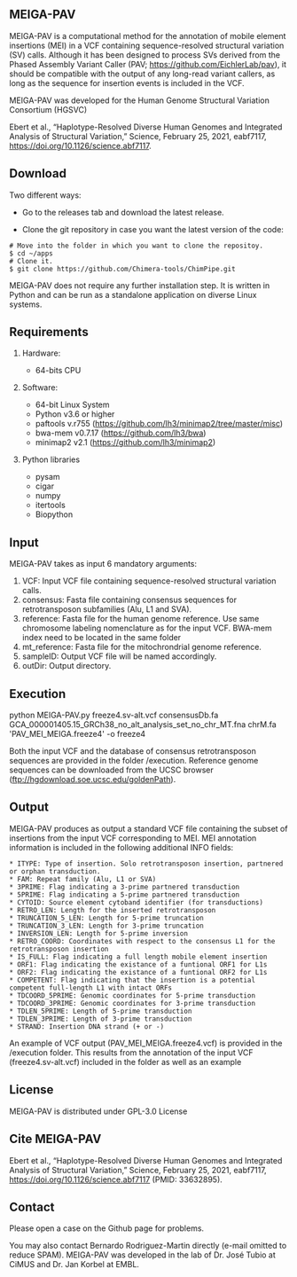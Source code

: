 ## MEIGA-PAV
MEIGA-PAV is a computational method for the annotation of mobile element insertions (MEI) in a VCF containing sequence-resolved structural variation (SV) calls. Although it has been designed to process SVs derived from the Phased Assembly Variant Caller (PAV; https://github.com/EichlerLab/pav), it should be compatible with the output of any long-read variant callers, as long as the sequence for insertion events is included in the VCF. 

MEIGA-PAV was developed for the Human Genome Structural Variation Consortium (HGSVC)

Ebert et al., “Haplotype-Resolved Diverse Human Genomes and Integrated Analysis of Structural Variation,” Science, February 25, 2021, eabf7117, https://doi.org/10.1126/science.abf7117.

## Download 
Two different ways:

* Go to the releases tab and download the latest release. 

* Clone the git repository in case you want the latest version of the code:

```
# Move into the folder in which you want to clone the repositoy.
$ cd ~/apps
# Clone it.
$ git clone https://github.com/Chimera-tools/ChimPipe.git
```

MEIGA-PAV does not require any further installation step. It is written in Python and can be run as a standalone application on diverse Linux systems. 

## Requirements
1. Hardware:

    * 64-bits CPU

2. Software:

    * 64-bit Linux System
    * Python v3.6 or higher
    * paftools v.r755 (https://github.com/lh3/minimap2/tree/master/misc)
    * bwa-mem v0.7.17 (https://github.com/lh3/bwa)
    * minimap2 v2.1 (https://github.com/lh3/minimap2)

3. Python libraries 
    * pysam 
    * cigar
    * numpy
    * itertools
    * Biopython
   
## Input
MEIGA-PAV takes as input 6 mandatory arguments:

   1. VCF: Input VCF file containing sequence-resolved structural variation calls. 
   2. consensus: Fasta file containing consensus sequences for retrotransposon subfamilies (Alu, L1 and SVA).
   3. reference: Fasta file for the human genome reference. Use same chromosome labeling nomenclature as for the input VCF. BWA-mem index need to be located in the same folder
   4. mt_reference: Fasta file for the mitochrondrial genome reference. 
   5. sampleID: Output VCF file will be named accordingly.
   6. outDir: Output directory. 

## Execution
python MEIGA-PAV.py freeze4.sv-alt.vcf consensusDb.fa GCA_000001405.15_GRCh38_no_alt_analysis_set_no_chr_MT.fna chrM.fa 'PAV_MEI_MEIGA.freeze4' -o freeze4

Both the input VCF and the database of consensus retrotransposon sequences are provided in the folder /execution. Reference genome sequences can be downloaded from the UCSC browser (ftp://hgdownload.soe.ucsc.edu/goldenPath).

## Output
MEIGA-PAV produces as output a standard VCF file containing the subset of insertions from the input VCF corresponding to MEI. MEI annotation information is included in the following additional INFO fields:

    * ITYPE: Type of insertion. Solo retrotransposon insertion, partnered or orphan transduction. 
    * FAM: Repeat family (Alu, L1 or SVA)
    * 3PRIME: Flag indicating a 3-prime partnered transduction
    * 5PRIME: Flag indicating a 5-prime partnered transduction
    * CYTOID: Source element cytoband identifier (for transductions)   
    * RETRO_LEN: Length for the inserted retrotransposon
    * TRUNCATION_5_LEN: Length for 5-prime truncation 
    * TRUNCATION_3_LEN: Length for 3-prime truncation
    * INVERSION_LEN: Length for 5-prime inversion
    * RETRO_COORD: Coordinates with respect to the consensus L1 for the retrotransposon insertion
    * IS_FULL: Flag indicating a full length mobile element insertion  
    * ORF1: Flag indicating the existance of a funtional ORF1 for L1s
    * ORF2: Flag indicating the existance of a funtional ORF2 for L1s  
    * COMPETENT: Flag indicating that the insertion is a potential competent full-length L1 with intact ORFs    
    * TDCOORD_5PRIME: Genomic coordinates for 5-prime transduction
    * TDCOORD_3PRIME: Genomic coordinates for 3-prime transduction
    * TDLEN_5PRIME: Length of 5-prime transduction 
    * TDLEN_3PRIME: Length of 3-prime transduction 
    * STRAND: Insertion DNA strand (+ or -)

An example of VCF output (PAV_MEI_MEIGA.freeze4.vcf) is provided in the /execution folder. This results from the annotation of the input VCF (freeze4.sv-alt.vcf) included in the folder as well as an example 

## License
MEIGA-PAV is distributed under GPL-3.0 License

## Cite MEIGA-PAV
Ebert et al., “Haplotype-Resolved Diverse Human Genomes and Integrated Analysis of Structural Variation,” Science, February 25, 2021, eabf7117, https://doi.org/10.1126/science.abf7117 (PMID: 33632895).

## Contact
Please open a case on the Github page for problems.

You may also contact Bernardo Rodriguez-Martin directly (e-mail omitted to reduce SPAM). MEIGA-PAV was developed in the lab of Dr. José Tubio at CiMUS and Dr. Jan Korbel at EMBL.

